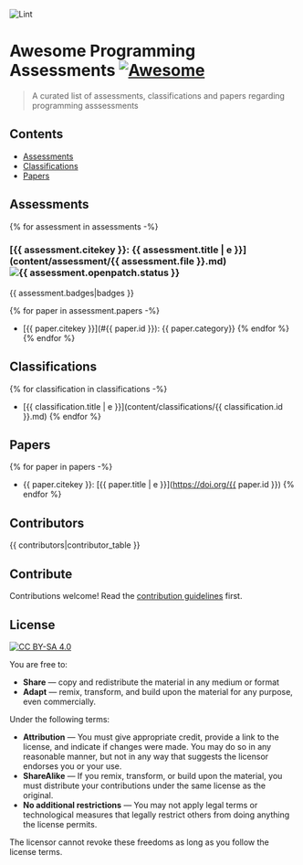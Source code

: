 ![Lint](https://github.com/mikebarkmin/awesome-programming-assessments/workflows/Lint/badge.svg)

# Awesome Programming Assessments [![Awesome](https://awesome.re/badge-flat.svg)](https://awesome.re)

 > A curated list of assessments, classifications and papers regarding programming asssessments

## Contents

- [Assessments](#assessments)
- [Classifications](#classifications)
- [Papers](#papers)


## Assessments

{% for assessment in assessments -%}
### [{{ assessment.citekey }}: {{ assessment.title | e }}](content/assessment/{{ assessment.file }}.md) ![{{ assessment.openpatch.status }}](assessment.openpatch.url)
{{ assessment.badges|badges }}

{% for paper in assessment.papers -%}
- [{{ paper.citekey }}](#{{ paper.id }}): {{ paper.category}}
{% endfor %}
{% endfor %}

## Classifications

{% for classification in classifications -%}
- [{{ classification.title | e }}](content/classifications/{{ classification.id }}.md)
{% endfor %}

## Papers

{% for paper in papers -%}
- <a id="{{paper.file}}">{{ paper.citekey }}</a>: [{{ paper.title | e }}](https://doi.org/{{ paper.id }})
{% endfor %}

## Contributors

{{ contributors|contributor_table }}

## Contribute

Contributions welcome! Read the [contribution guidelines](contributing.md) first.


## License

[![CC BY-SA 4.0](https://mirrors.creativecommons.org/presskit/buttons/88x31/svg/by-sa.svg)](https://creativecommons.org/licenses/by-sa/4.0)

You are free to:
- **Share** — copy and redistribute the material in any medium or format
- **Adapt** — remix, transform, and build upon the material for any purpose, even commercially.

Under the following terms:

- **Attribution** — You must give appropriate credit, provide a link to the license, and indicate if changes were made. You may do so in any reasonable manner, but not in any way that suggests the licensor endorses you or your use.
- **ShareAlike** — If you remix, transform, or build upon the material, you must distribute your contributions under the same license as the original.
- **No additional restrictions** — You may not apply legal terms or technological measures that legally restrict others from doing anything the license permits.

The licensor cannot revoke these freedoms as long as you follow the license terms.

